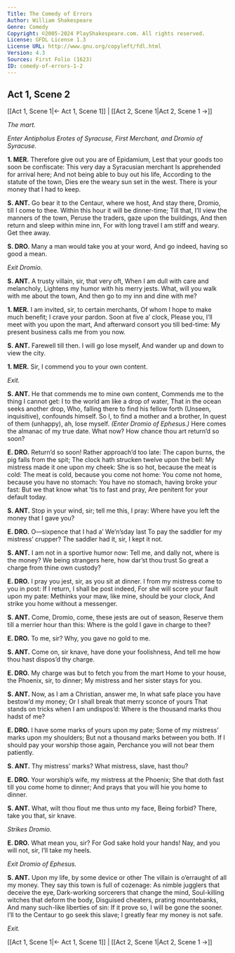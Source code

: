 ```yaml
---
Title: The Comedy of Errors
Author: William Shakespeare
Genre: Comedy
Copyright: ©2005-2024 PlayShakespeare.com. All rights reserved.
License: GFDL License 1.3
License URL: http://www.gnu.org/copyleft/fdl.html
Version: 4.3
Sources: First Folio (1623)
ID: comedy-of-errors-1-2
---
```


## Act 1, Scene 2
[[Act 1, Scene 1|← Act 1, Scene 1]] | [[Act 2, Scene 1|Act 2, Scene 1 →]]

*The mart.*

*Enter Antipholus Erotes of Syracuse, First Merchant, and Dromio of Syracuse.*

**1. MER.**
Therefore give out you are of Epidamium,
Lest that your goods too soon be confiscate:
This very day a Syracusian merchant
Is apprehended for arrival here;
And not being able to buy out his life,
According to the statute of the town,
Dies ere the weary sun set in the west.
There is your money that I had to keep.

**S. ANT.**
Go bear it to the Centaur, where we host,
And stay there, Dromio, till I come to thee.
Within this hour it will be dinner-time;
Till that, I’ll view the manners of the town,
Peruse the traders, gaze upon the buildings,
And then return and sleep within mine inn,
For with long travel I am stiff and weary.
Get thee away.

**S. DRO.**
Many a man would take you at your word,
And go indeed, having so good a mean.

*Exit Dromio.*

**S. ANT.**
A trusty villain, sir, that very oft,
When I am dull with care and melancholy,
Lightens my humor with his merry jests.
What, will you walk with me about the town,
And then go to my inn and dine with me?

**1. MER.**
I am invited, sir, to certain merchants,
Of whom I hope to make much benefit;
I crave your pardon. Soon at five a’ clock,
Please you, I’ll meet with you upon the mart,
And afterward consort you till bed-time:
My present business calls me from you now.

**S. ANT.**
Farewell till then. I will go lose myself,
And wander up and down to view the city.

**1. MER.**
Sir, I commend you to your own content.

*Exit.*

**S. ANT.**
He that commends me to mine own content,
Commends me to the thing I cannot get:
I to the world am like a drop of water,
That in the ocean seeks another drop,
Who, falling there to find his fellow forth
(Unseen, inquisitive), confounds himself.
So I, to find a mother and a brother,
In quest of them (unhappy), ah, lose myself.
*(Enter Dromio of Ephesus.)*
Here comes the almanac of my true date.
What now? How chance thou art return’d so soon?

**E. DRO.**
Return’d so soon! Rather approach’d too late:
The capon burns, the pig falls from the spit;
The clock hath strucken twelve upon the bell:
My mistress made it one upon my cheek:
She is so hot, because the meat is cold:
The meat is cold, because you come not home:
You come not home, because you have no stomach:
You have no stomach, having broke your fast:
But we that know what ’tis to fast and pray,
Are penitent for your default today.

**S. ANT.**
Stop in your wind, sir; tell me this, I pray:
Where have you left the money that I gave you?

**E. DRO.**
O—sixpence that I had a’ We’n’sday last
To pay the saddler for my mistress’ crupper?
The saddler had it, sir, I kept it not.

**S. ANT.**
I am not in a sportive humor now:
Tell me, and dally not, where is the money?
We being strangers here, how dar’st thou trust
So great a charge from thine own custody?

**E. DRO.**
I pray you jest, sir, as you sit at dinner.
I from my mistress come to you in post:
If I return, I shall be post indeed,
For she will score your fault upon my pate:
Methinks your maw, like mine, should be your clock,
And strike you home without a messenger.

**S. ANT.**
Come, Dromio, come, these jests are out of season,
Reserve them till a merrier hour than this:
Where is the gold I gave in charge to thee?

**E. DRO.**
To me, sir? Why, you gave no gold to me.

**S. ANT.**
Come on, sir knave, have done your foolishness,
And tell me how thou hast dispos’d thy charge.

**E. DRO.**
My charge was but to fetch you from the mart
Home to your house, the Phoenix, sir, to dinner;
My mistress and her sister stays for you.

**S. ANT.**
Now, as I am a Christian, answer me,
In what safe place you have bestow’d my money;
Or I shall break that merry sconce of yours
That stands on tricks when I am undispos’d:
Where is the thousand marks thou hadst of me?

**E. DRO.**
I have some marks of yours upon my pate;
Some of my mistress’ marks upon my shoulders;
But not a thousand marks between you both.
If I should pay your worship those again,
Perchance you will not bear them patiently.

**S. ANT.**
Thy mistress’ marks? What mistress, slave, hast thou?

**E. DRO.**
Your worship’s wife, my mistress at the Phoenix;
She that doth fast till you come home to dinner;
And prays that you will hie you home to dinner.

**S. ANT.**
What, wilt thou flout me thus unto my face,
Being forbid? There, take you that, sir knave.

*Strikes Dromio.*

**E. DRO.**
What mean you, sir? For God sake hold your hands!
Nay, and you will not, sir, I’ll take my heels.

*Exit Dromio of Ephesus.*

**S. ANT.**
Upon my life, by some device or other
The villain is o’erraught of all my money.
They say this town is full of cozenage:
As nimble jugglers that deceive the eye,
Dark-working sorcerers that change the mind,
Soul-killing witches that deform the body,
Disguised cheaters, prating mountebanks,
And many such-like liberties of sin:
If it prove so, I will be gone the sooner.
I’ll to the Centaur to go seek this slave;
I greatly fear my money is not safe.

*Exit.*

[[Act 1, Scene 1|← Act 1, Scene 1]] | [[Act 2, Scene 1|Act 2, Scene 1 →]]